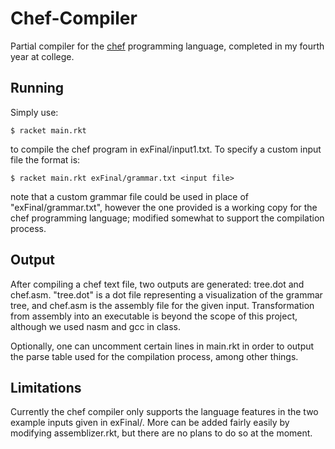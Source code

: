 # Chef-Compiler
Partial compiler for the [chef](http://www.dangermouse.net/esoteric/chef.html) programming language, completed in my fourth year at college.

## Running
Simply use:

    $ racket main.rkt 
    
to compile the chef program in exFinal/input1.txt. To specify a custom input file the format is:

    $ racket main.rkt exFinal/grammar.txt <input file>
    
note that a custom grammar file could be used in place of "exFinal/grammar.txt", however the one provided is a working copy for the chef programming language; modified somewhat to support the compilation process.

## Output
After compiling a chef text file, two outputs are generated: tree.dot and chef.asm. "tree.dot" is a dot file representing a visualization of the grammar tree, and chef.asm is the assembly file for the given input. Transformation from assembly into an executable is beyond the scope of this project, although we used nasm and gcc in class.

Optionally, one can uncomment certain lines in main.rkt in order to output the parse table used for the compilation process, among other things.

## Limitations
Currently the chef compiler only supports the language features in the two example inputs given in exFinal/. More can be added fairly easily by modifying assemblizer.rkt, but there are no plans to do so at the moment.
